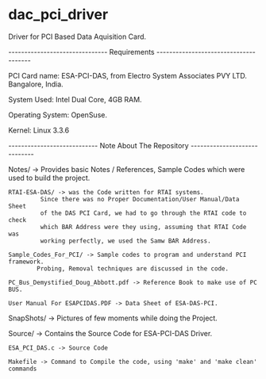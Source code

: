 # dac_pci_driver
Driver for PCI Based Data Aquisition Card.

------------------------------- Requirements --------------------------------------

PCI Card name: ESA-PCI-DAS, from Electro System Associates PVY LTD. Bangalore, India.

System Used: Intel Dual Core, 4GB RAM.

Operating System: OpenSuse.

Kernel: Linux 3.3.6

---------------------------- Note About The Repository -----------------------------

Notes/ -> Provides basic Notes / References, Sample Codes which were used to build 
	  the project.

	RTAI-ESA-DAS/ -> was the Code written for RTAI systems.
			 Since there was no Proper Documentation/User Manual/Data Sheet 
			 of the DAS PCI Card, we had to go through the RTAI code to check
			 which BAR Address were they using, assuming that RTAI Code was 
			 working perfectly, we used the Samw BAR Address.

	Sample_Codes_For_PCI/ -> Sample codes to program and understand PCI framework.
			Probing, Removal techniques are discussed in the code.

	PC_Bus_Demystified_Doug_Abbott.pdf -> Reference Book to make use of PC BUS.

	User Manual For ESAPCIDAS.PDF -> Data Sheet of ESA-DAS-PCI.

SnapShots/ -> Pictures of few moments while doing the Project.

Source/ -> Contains the Source Code for ESA-PCI-DAS Driver.

	ESA_PCI_DAS.c -> Source Code

	Makefile -> Command to Compile the code, using 'make' and 'make clean' commands
